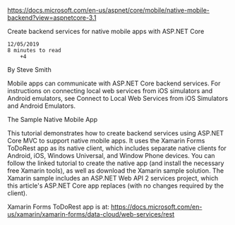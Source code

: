 https://docs.microsoft.com/en-us/aspnet/core/mobile/native-mobile-backend?view=aspnetcore-3.1

Create backend services for native mobile apps with ASP.NET Core

    12/05/2019
    8 minutes to read
        +4 

By Steve Smith

Mobile apps can communicate with ASP.NET Core backend services. For instructions on connecting local web services from iOS simulators and Android emulators, see Connect to Local Web Services from iOS Simulators and Android Emulators.

The Sample Native Mobile App

This tutorial demonstrates how to create backend services using ASP.NET Core MVC to support native mobile apps. It uses the Xamarin Forms ToDoRest app as its native client, which includes separate native clients for Android, iOS, Windows Universal, and Window Phone devices. You can follow the linked tutorial to create the native app (and install the necessary free Xamarin tools), as well as download the Xamarin sample solution. The Xamarin sample includes an ASP.NET Web API 2 services project, which this article's ASP.NET Core app replaces (with no changes required by the client).

Xamarin Forms ToDoRest app is at:
https://docs.microsoft.com/en-us/xamarin/xamarin-forms/data-cloud/web-services/rest